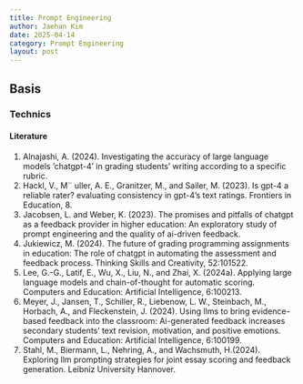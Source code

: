 ```yaml
---
title: Prompt Engineering
author: Jaehan Kim
date: 2025-04-14
category: Prompt Engineering
layout: post
---
```



Basis
-------------

### Technics

#### Literature

1. Alnajashi, A. (2024). Investigating the accuracy of large language models ’chatgpt-4’ in grading students’ writing according to a specific rubric.
2. Hackl, V., M¨ uller, A. E., Granitzer, M., and Sailer, M. (2023). Is gpt-4 a reliable rater? evaluating consistency in gpt-4’s text ratings. Frontiers in Education, 8.
3. Jacobsen, L. and Weber, K. (2023). The promises and pitfalls of chatgpt as a feedback provider in higher education: An exploratory study of prompt engineering and the quality of ai-driven feedback.
4. Jukiewicz, M. (2024). The future of grading programming assignments in education: The role of chatgpt in automating the assessment and feedback process. Thinking Skills and Creativity, 52:101522.
5. Lee, G.-G., Latif, E., Wu, X., Liu, N., and Zhai, X. (2024a). Applying large language models and chain-of-thought for automatic scoring. Computers and Education: Artificial Intelligence, 6:100213.
6. Meyer, J., Jansen, T., Schiller, R., Liebenow, L. W., Steinbach, M., Horbach, A., and Fleckenstein, J. (2024). Using llms to bring evidence-based feedback into the classroom: Ai-generated feedback increases secondary students’ text revision, motivation, and positive emotions. Computers and Education: Artificial Intelligence,
6:100199.
7. Stahl, M., Biermann, L., Nehring, A., and Wachsmuth, H.(2024). Exploring llm prompting strategies for joint essay scoring and feedback generation. Leibniz University Hannover.
